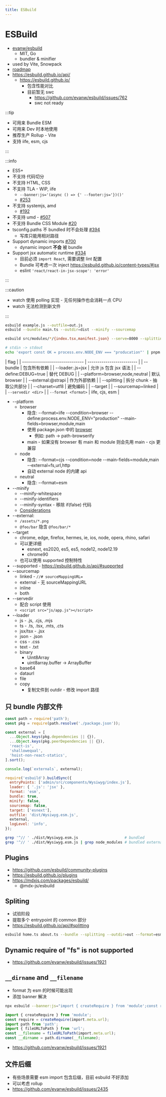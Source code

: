 ```yaml
---
title: ESBuild
---
```


# ESBuild

- [evanw/esbuild](https://github.com/evanw/esbuild)
  - MIT, Go
  - bundler & minifier
- used by Vite, Snowpack
- [roadmap](https://esbuild.github.io/faq/#upcoming-roadmap)
- https://esbuild.github.io/api/
  - https://esbuild.github.io/
    - 包含性能对比
    - 目前暂无 swc
      - https://github.com/evanw/esbuild/issues/762
      - swc not ready

:::tip

- 可用来 Bundle ESM
- 可用来 Dev 时本地使用
- 推荐生产 Rollup - Vite
- 支持 iife, esm, cjs

:::

:::info

- ES5+
- 不支持 代码切分
- 不支持 HTML, CSS
- 不支持 TLA - WIP, iife
  - `--banner:js='(async () => {' --footer:js='})()'`
  - [#253](https://github.com/evanw/esbuild/issues/253)
- 不支持 systemjs, amd
  - [#192](https://github.com/evanw/esbuild/issues/192)
- 不支持 umd - [#507](https://github.com/evanw/esbuild/issues/507)
- 不支持 Bundle CSS Module [#20](https://github.com/evanw/esbuild/issues/20)
- tsconfig.paths 不 bundled 时不会处理 [#394](https://github.com/evanw/esbuild/issues/394)
  - 写库只能用相对路径
- Support dynamic imports [#700](https://github.com/evanw/esbuild/issues/700)
  - dynamic import **不会** 被 bundle
- Support jsx automatic runtime [#334](https://github.com/evanw/esbuild/issues/334)
  - 目前必须 `import React`, 需要调整 lint 配置
  - Bundle 可考虑一次 inject https://esbuild.github.io/content-types/#jsx
  - eslint `'react/react-in-jsx-scope': 'error'`

:::

:::caution

- watch 使用 polling 实现 - 无任何操作也会消耗一点 CPU
- watch 无法检测到新文件

:::

```bash
esbuild example.js --outfile=out.js
esbuild --bundle main.ts --outdir=dist --minify --sourcemap

esbuild src/modules/*/{index.tsx,manifest.json} --serve=8000 --splitting --outdir=out --format=esm --bundle --charset=utf8 --target=chrome90 --sourcemap --minify

# stdin -> stdout
echo 'export const OK = process.env.NODE_ENV === "producation"' | pnpm exec esbuild --format=esm
```

| flag                            |
| ------------------------------- | ------------------------- |
| --bundle                        | 包含所有依赖              |
| --loader:.js=jsx                | 允许 js 包含 jsx 语法     |
| --define:DEBUG=true             | 替代 DEBUG                |
| --platform=browser,node,neutral | 默认 browser              |
| --external:@strapi              | 作为外部依赖              |
| --splitting                     | 拆分 chunk - 抽取公共部分 |
| --charset=utf8                  | 避免编码                  |
| --target                        |
| --sourcemap=linked              |
| `--servedir <dir>`              |
| `--format <format>`             | iife, cjs, esm            |

- --platform
  - browser
    - 隐含: --format=iife --condition=browser --define:process.env.NODE_ENV="production" --main-fields=browser,module,main
    - 使用 package.json 中的 [browser](https://gist.github.com/defunctzombie/4339901/49493836fb873ddaa4b8a7aa0ef2352119f69211)
      - 例如: path -> path-browserify
    - main - 如果没有 browser 有 main 和 module 则会先用 main - cjs 更兼容
  - node
    - 隐含: --format=cjs --condition=node --main-fields=module,main --external=fs,url,http
    - 自动 external node 的内建 api
  - neutral
    - 隐含: --format=esm
- --minify
  - --minify-whitespace
  - --minify-identifiers
  - --minify-syntax - 移除 if(false) 代码
  - [Considerations](https://esbuild.github.io/api/#minify-considerations)
- --external:
  - `/assets/*.png`
  - `@foo/bar` 隐含 `@foo/bar/*`
- --target
  - chrome, edge, firefox, hermes, ie, ios, node, opera, rhino, safari
  - 可以更详细
    - esnext, es2020, es5, es5, node12, node12.19
    - chrome90
  - 也可以使用 supported 控制特性
- --supported - https://esbuild.github.io/api/#supported
- --sourcemap
  - linked - `//# sourceMappingURL=`
  - external - 无 sourceMappingURL
  - inline
  - both
- --servedir
  - 配合 script 使用
  - `<script src="js/app.js"></script>`
- --loader
  - js - .js, .cjs, .mjs
  - ts - .ts, .tsx, .mts, .cts
  - jsx/tsx - .jsx
  - json - .json
  - css - .css
  - text - .txt
  - binary
    - Uint8Array
    - uint8array.buffer -> ArrayBuffer
  - base64
  - dataurl
  - file
  - copy
    - 复制文件到 outdir - 修改 import 路径

## 只 bundle 内部文件

```js title="build.cjs"
const path = require('path');
const pkg = require(path.resolve('./package.json'));

const external = [
  ...Object.keys(pkg.dependencies || {}),
  ...Object.keys(pkg.peerDependencies || {}),
  'react-is',
  'shallowequal',
  'hoist-non-react-statics',
].sort();

console.log(`externals`, external);

require('esbuild').buildSync({
  entryPoints: ['admin/src/components/Wysiwyg/index.js'],
  loader: { '.js': 'jsx' },
  format: 'esm',
  bundle: true,
  minify: false,
  sourcemap: false,
  target: ['esnext'],
  outfile: 'dist/Wysiwyg.esm.js',
  external,
  logLevel: 'info',
});
```

```bash
grep '^// ' ./dist/Wysiwyg.esm.js                     # bundled
grep '^// ' ./dist/Wysiwyg.esm.js | grep node_modules # bundled externals
```

## Plugins

- https://github.com/esbuild/community-plugins
- https://esbuild.github.io/plugins
- https://mdxjs.com/packages/esbuild/
  - @mdx-js/esbuild

## Spliting

- 试验阶段
- 提取多个 entrypoint 的 common 部分
- https://esbuild.github.io/api/#splitting

```bash
esbuild home.ts about.ts --bundle --splitting --outdir=out --format=esm
```

## Dynamic require of "fs" is not supported

- https://github.com/evanw/esbuild/issues/1921

## `__dirname` and `__filename`

- format 为 esm 的时候可能出现
- 添加 banner 解决

```bash
npx esbuild --banner:js="import { createRequire } from 'module';const require = createRequire(import.meta.url);import path from 'path';import { fileURLToPath } from 'url';const __filename = fileURLToPath(import.meta.url);const __dirname = path.dirname(__filename);"
```

```ts
import { createRequire } from 'module';
const require = createRequire(import.meta.url);
import path from 'path';
import { fileURLToPath } from 'url';
const __filename = fileURLToPath(import.meta.url);
const __dirname = path.dirname(__filename);
```

- https://github.com/evanw/esbuild/issues/1921

## 文件后缀

- 有些场景需要 esm import 包含后缀，目前 esbuild 不好添加
- 可以考虑 rollup
- https://github.com/evanw/esbuild/issues/2435
